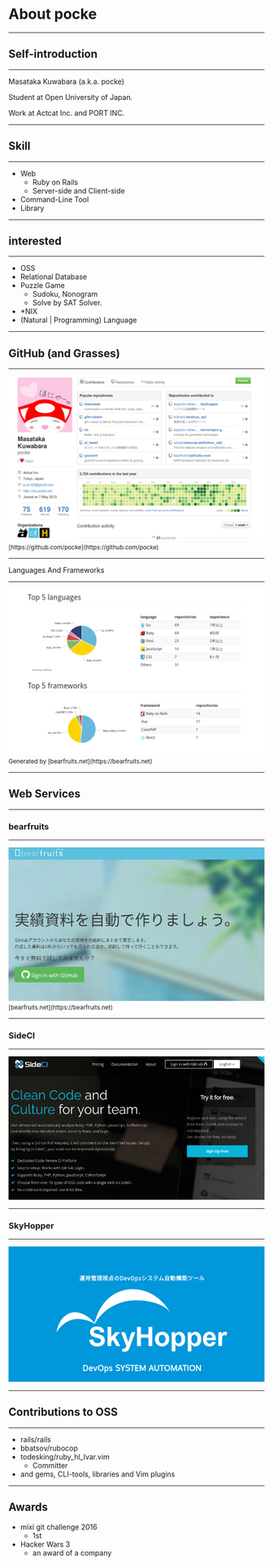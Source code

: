 # About pocke

---

## Self-introduction


---

Masataka Kuwabara (a.k.a. pocke)

Student at Open University of Japan.

Work at Actcat Inc. and PORT INC.

---

## Skill

---

- Web
  - Ruby on Rails
  - Server-side and Client-side
- Command-Line Tool
- Library

---

## interested

---

- OSS
- Relational Database
- Puzzle Game
  - Sudoku, Nonogram
  - Solve by SAT Solver.
- *NIX
- (Natural | Programming) Language

---

## GitHub (and Grasses)

---

<img src="github.png" alt="screen shot of GitHub">
<small>
[https://github.com/pocke](https://github.com/pocke)
</small>



---

Languages And Frameworks


---

<img src="bearfruits.png" alt="Go, Ruby, VimL, JavaScript...">
<small>
Generated by [bearfruits.net](https://bearfruits.net)
</small>

---


## Web Services

---

### bearfruits

---


<img src="bearfruits_lp.png" alt="bearfruits.net">
<small>
[bearfruits.net](https://bearfruits.net)
</small>


---


### SideCI

---

<img src="sideci_lp.png" alt="sideci">


---

### SkyHopper

---

<img src="skyhopper.png" alt="sideci">

---



## Contributions to OSS

---

- rails/rails
- bbatsov/rubocop
- todesking/ruby_hl_lvar.vim
  - Committer
- and gems, CLI-tools, libraries and Vim plugins

---

## Awards

- mixi git challenge 2016
  - 1st
- Hacker Wars 3
  - an award of a company
